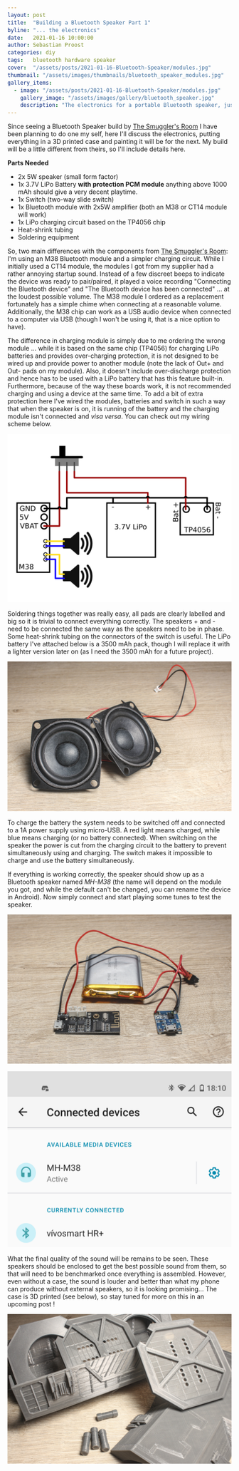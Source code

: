 ```yaml
---
layout: post
title:  "Building a Bluetooth Speaker Part 1"
byline: "... the electronics"
date:   2021-01-16 10:00:00
author: Sebastian Proost
categories: diy
tags:	bluetooth hardware speaker
cover:  "/assets/posts/2021-01-16-Bluetooth-Speaker/modules.jpg"
thumbnail: "/assets/images/thumbnails/bluetooth_speaker_modules.jpg"
gallery_items:
  - image: "/assets/posts/2021-01-16-Bluetooth-Speaker/modules.jpg"
    gallery_image: "/assets/images/gallery/bluetooth_speaker.jpg"
    description: "The electronics for a portable Bluetooth speaker, just needs a case."
---
```


Since seeing a Bluetooth Speaker build by [The Smuggler's Room] I have been planning to do one my self,
here I'll discuss the electronics, putting everything in a 3D printed case and painting it will be for the
next. My build will be a little different from theirs, so I'll include details here.

**Parts Needed**

  * 2x 5W speaker (small form factor)
  * 1x 3.7V LiPo Battery **with protection PCM module** anything above 1000 mAh should give a very decent playtime.
  * 1x Switch (two-way slide switch)
  * 1x Bluetooth module with 2x5W amplifier (both an M38 or CT14 module will work)
  * 1x LiPo charging circuit based on the TP4056 chip
  * Heat-shrink tubing
  * Soldering equipment

So, two main differences with the components from [The Smuggler's Room]: I'm using an M38 Bluetooth module
and a simpler charging circuit. While I initially used a CT14 module, the modules I got from my supplier had
a rather annoying startup sound. Instead of a few discreet beeps to indicate the device was ready to pair/paired, it played
a voice recording "Connecting the Bluetooth device" and "The Bluetooth device has been connected" ... at the
loudest possible volume. The M38 module I ordered as a replacement fortunately has a simple chime when connecting at a reasonable volume. 
Additionally, the M38 chip can work as a USB audio device when connected to a computer via USB (though I won't be using 
it, that is a nice option to have). 

The difference in charging module is simply due to me ordering the wrong module ... while it is 
based on the same chip (TP4056) for charging LiPo batteries and provides over-charging protection, it is not designed to be wired up
and provide power to another module (note the lack of Out+ and Out- pads on my module). Also, it doesn't include
over-discharge protection and hence has to be used with a LiPo battery that has this feature built-in. 
Furthermore, because of the way these boards work, it is not recommended charging and using a device at the same time. 
To add a bit of extra protection here I've wired the modules, batteries and switch in such a way that when the speaker 
is on, it is running of the battery and the charging module isn't connected and *visa versa*. You can check out my 
wiring scheme below.

![How to connect all parts](/assets/posts/2021-01-16-Bluetooth-Speaker/circuit.png)

Soldering things together was really easy, all pads are clearly labelled and big so it is trivial to connect everything
correctly. The speakers + and - need to be connected the same way as the speakers need to be in phase. Some heat-shrink
tubing on the connectors of the switch is useful. The LiPo battery I've attached below is a 3500 mAh pack, though I will 
replace it with a lighter version later on (as I need the 3500 mAh for a future project).

![Speakers with connectors soldered to them, make sure to connect them the same way to ensure they are in phase](/assets/posts/2021-01-16-Bluetooth-Speaker/speakers.jpg)

To charge the battery the system needs to be switched off and connected to a 1A power supply using micro-USB. A red
light means charged, while blue means charging (or no battery connected). When switching on the speaker the power is
cut from the charging circuit to the battery to prevent simultaneously using and charging. The switch makes it impossible
to charge and use the battery simultaneously.

If everything is working correctly, the speaker should show up as a Bluetooth speaker named *MH-M38* (the name will 
depend on the module you got, and while the default can't be changed, you can rename the device in Android). Now simply 
connect and start playing some tunes to test the speaker.

![The two modules, switch and LiPo battery soldered together](/assets/posts/2021-01-16-Bluetooth-Speaker/modules.jpg)

![Once switched on it shows up as MH-M38 in the list of Bluetooth devices](/assets/posts/2021-01-16-Bluetooth-Speaker/connected.png)

What the final quality of the sound will be remains to be seen. These speakers should be enclosed to get the best
possible sound from them, so that will need to be benchmarked once everything is assembled. However, even without
a case, the sound is louder and better than what my phone can produce without external speakers, so it is looking 
promising... The case is 3D printed (see below), so stay tuned for more on this in an upcoming post !

![3D Printed case right off the build plate, still a lot of sanding to do ...](/assets/posts/2021-01-16-Bluetooth-Speaker/case.jpg)

[The Smuggler's Room]: https://www.youtube.com/watch?v=2wUlkyUbZ-I
